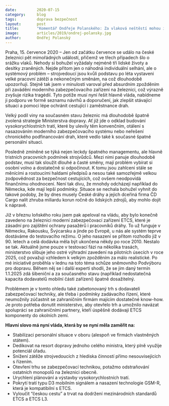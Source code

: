 ```yaml
---
date:         2020-07-15
category:     blog
tags:         doprava bezpečnost
layout:       post
title:        "Komentář Ondřeje Polanského: Za vlaková neštěstí mohou i špatné pracovní podmínky strojvedoucích a chybějící moderní zabezpečení železnic. Piráti nabízejí vládě řešení"
image:        articles/2019/ondrej-polansky.jpg
author:       Ondřej Polanský
---   
```






Praha, 15. července 2020 – Jen od začátku července se událo na české železnici pět mimořádných událostí, přičemž ve třech případech šlo o srážku vlaků. Nehody si bohužel vyžádaly nejméně tři lidské životy a desítky zraněných. Nejde přitom jen o náhodná individuální selhání, ale o systémový problém – strojvedoucí jsou kvůli podstavu po léta vystaveni velké pracovní zátěži a nekonečným směnám, na což dlouhodobě upozorňuji. Stejně tak jsem v minulosti varoval před absurdním zpožděním při zavádění moderního zabezpečovacího zařízení na železnici, což výrazně zvyšuje rizika tragédií. Tyto potíže musí nyní řešit hlavně vláda, nabídneme ji podporu ve formě seznamu návrhů a doporučení, jak zlepšit stávající situaci a pomoci lépe ochránit cestující i zaměstnance drah. 

Velký podíl viny na současném stavu železnic má dlouhodobě špatně zvolená strategie Ministerstva dopravy. Ať již jde o odklad budování vysokorychlostních tratí, které by ulevily těm konvenčním, otálení s nasazováním moderního zabezpečovacího systému nebo neřešení chronického podfinancování drah, které vedlo také k současné špatné personální situaci.

Posledně zmíněné se týká nejen leckdy špatného managementu, ale hlavně tristních pracovních podmínek strojvůdců. Mezi nimi panuje dlouhodobě podstav, musí tak sloužit dlouhé a časté směny, mají problém vybírat si osobní volno a dostatečně si odpočinout. K tomu jsou zahlceni stále se měnícími a rostoucími haldami předpisů a nesou také samozřejmě velkou zodpovědnost za bezpečnost cestujících, což ovšem neodpovídá finančnímu ohodnocení. Není tak divu, že mnohdy odcházejí například do Německa, kde mají lepší podmínky. Situace se nechala bohužel vyhnít do takové podoby, že by dnes musely České dráhy a jejich dceřiná firma ČD Cargo nalít zhruba miliardu korun ročně do lidských zdrojů, aby mohlo dojít k nápravě. 

Již v březnu loňského roku jsem pak apeloval na vládu, aby bylo konečně zavedeno na železnici moderní zabezpečovací zařízení ETCS, které je zásadní pro zajištění ochrany pasažérů i pracovníků dráhy. To už funguje v Německu, Rakousku, Švýcarsku a jinde po Evropě, u nás ale systém teprve dostáváme do testovacího režimu. O jeho nasazení se přitom rozhodlo již v 90. letech a celá dodávka měla být ukončena někdy po roce 2010. Nestalo se tak. Aktuálně jsme pouze v testovací fázi na několika trasách, ministerstvo slibuje jeho ostré výhradní zavedení na pilotních úsecích v roce 2025, což považuji vzhledem k velkým zpožděním za málo realistické. Po mé iniciativě proběhla v lednu na toto téma schůze sněmovního Podvýboru pro dopravu. Během něj se i další experti shodli, že se jim daný termín 1.1.2025 zdá šibeniční a za současného stavu (například nedostatečná kapacita dodavatelů mobilní části zařízení) špatně dosažitelný. 

Problémem je v tomto ohledu také zabetonovaný trh s dodavateli zabezpečovací techniky, ale třeba i podmínky zadávacího řízení, které neumožnily zúčastnit se zahraničním firmám majícím dostatečné know-how. Je proto potřeba donutit ministerstvo, aby otevřelo trh a umožnilo navázat spolupráci se zahraničními partnery, kteří úspěšně dodávají ETCS komponenty do okolních zemí.


**Hlavní slovo má nyní vláda, která by se nyní měla zaměřit na:**

* Stabilizaci personální situace v oboru (alespoň ve firmách vlastněných státem).
* Dedikovat na resort dopravy jednoho celého ministra, který plně využije potenciál úřadu.
* Snížení zátěže strojvedoucích z hlediska činností přímo nesouvisejících s řízením.
* Otevření trhu se zabezpečovací technikou, potažmo odstraňování ostatních monopolů na železnici obecně.
* Urychlení plánování a výstavby vysokorychlostních tratí.
* Pokrytí tratí typu D3 mobilním signálem a nasazení technologie GSM-R, která je kompatibilní s ETCS.
* Vyloučit “českou cestu” a trvat na dodržení mezinárodních standardů ETCS a ETCS L3.
